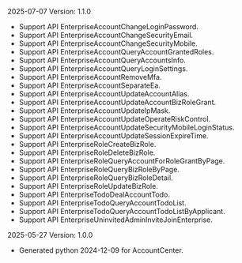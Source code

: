 2025-07-07 Version: 1.1.0
- Support API EnterpriseAccountChangeLoginPassword.
- Support API EnterpriseAccountChangeSecurityEmail.
- Support API EnterpriseAccountChangeSecurityMobile.
- Support API EnterpriseAccountQueryAccountGrantedRoles.
- Support API EnterpriseAccountQueryAccountsInfo.
- Support API EnterpriseAccountQueryLoginSettings.
- Support API EnterpriseAccountRemoveMfa.
- Support API EnterpriseAccountSeparateEa.
- Support API EnterpriseAccountUpdateAccountAlias.
- Support API EnterpriseAccountUpdateAccountBizRoleGrant.
- Support API EnterpriseAccountUpdateIpMask.
- Support API EnterpriseAccountUpdateOperateRiskControl.
- Support API EnterpriseAccountUpdateSecurityMobileLoginStatus.
- Support API EnterpriseAccountUpdateSessionExpireTime.
- Support API EnterpriseRoleCreateBizRole.
- Support API EnterpriseRoleDeleteBizRole.
- Support API EnterpriseRoleQueryAccountForRoleGrantByPage.
- Support API EnterpriseRoleQueryBizRoleByPage.
- Support API EnterpriseRoleQueryBizRoleDetail.
- Support API EnterpriseRoleUpdateBizRole.
- Support API EnterpriseTodoDealAccountTodo.
- Support API EnterpriseTodoQueryAccountTodoList.
- Support API EnterpriseTodoQueryAccountTodoListByApplicant.
- Support API EnterpriseUninvitedAdminInviteJoinEnterprise.


2025-05-27 Version: 1.0.0
- Generated python 2024-12-09 for AccountCenter.

